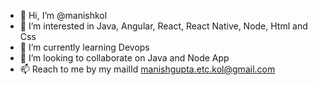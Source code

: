 - 👋 Hi, I’m @manishkol
- 👀 I’m interested in Java, Angular, React, React Native, Node, Html and Css
- 🌱 I’m currently learning Devops
- 💞️ I’m looking to collaborate on Java and Node App
- 📫 Reach to me by my mailId manishgupta.etc.kol@gmail.com

<!---
manishkol/manishkol is a ✨ special ✨ repository because its `README.md` (this file) appears on your GitHub profile.
You can click the Preview link to take a look at your changes.
--->
